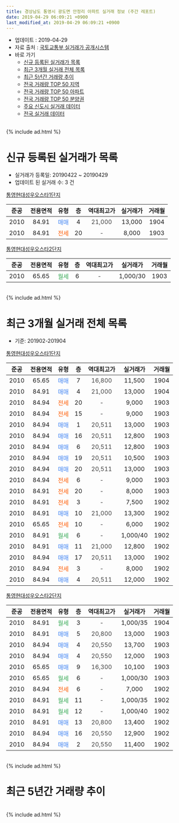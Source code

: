 ```yaml
---
title: 경상남도 통영시 광도면 안정리 아파트 실거래 정보 (주간 레포트)
date: 2019-04-29 06:09:21 +0900
last_modified_at: 2019-04-29 06:09:21 +0900
---
```


* 업데이트 : 2019-04-29
* 자료 출처 : [국토교통부 실거래가 공개시스템](http://rt.molit.go.kr)
* 바로 가기
    * [신규 등록된 실거래가 목록](#신규-등록된-실거래가-목록)
    * [최근 3개월 실거래 전체 목록](#최근-3개월-실거래-전체-목록)
    * [최근 5년간 거래량 추이](#최근-5년간-거래량-추이)
    * [전국 거래량 TOP 50 지역](https://inasie.github.io/apt-trade-info/최근-3개월-전국에서-가장-거래가-많이-발생한-지역)
    * [전국 거래량 TOP 50 아파트](https://inasie.github.io/apt-trade-info/최근-3개월-전국에서-가장-거래가-많이-발생한-아파트)
    * [전국 거래량 TOP 50 분양권](https://inasie.github.io/apt-trade-info/최근-3개월-전국에서-가장-거래가-많이-발생한-분양권)
    * [주요 신도시 실거래 데이터](https://inasie.github.io/apt-trade-info/주요-신도시)
    * [전국 실거래 데이터](https://inasie.github.io/apt-trade-info/전국)
<br>
{% include ad.html %}
<br>

# 신규 등록된 실거래가 목록
* 실거래가 등록일: 20190422 ~ 20190429
* 업데이트 된 실거래 수: 3 건


[통영현대성우오스타1단지](https://search.naver.com/search.naver?query=%EA%B2%BD%EC%83%81%EB%82%A8%EB%8F%84+%ED%86%B5%EC%98%81%EC%8B%9C+%EA%B4%91%EB%8F%84%EB%A9%B4+%EC%95%88%EC%A0%95%EB%A6%AC+%ED%86%B5%EC%98%81%ED%98%84%EB%8C%80%EC%84%B1%EC%9A%B0%EC%98%A4%EC%8A%A4%ED%83%801%EB%8B%A8%EC%A7%80)

|준공|전용면적|유형|층|역대최고가|실거래가|거래월|
|:---:|:---:|:---:|:---:|:---:|:---:|:---:|
|2010|84.91|<span style="color:#4285f3">매매</span>|4|<span style="color:#444444">21,000</span>|13,000|1904|
|2010|84.91|<span style="color:#ff5a00">전세</span>|20|<span style="color:#444444">-</span>|8,000|1903|

[통영현대성우오스타2단지](https://search.naver.com/search.naver?query=%EA%B2%BD%EC%83%81%EB%82%A8%EB%8F%84+%ED%86%B5%EC%98%81%EC%8B%9C+%EA%B4%91%EB%8F%84%EB%A9%B4+%EC%95%88%EC%A0%95%EB%A6%AC+%ED%86%B5%EC%98%81%ED%98%84%EB%8C%80%EC%84%B1%EC%9A%B0%EC%98%A4%EC%8A%A4%ED%83%802%EB%8B%A8%EC%A7%80)

|준공|전용면적|유형|층|역대최고가|실거래가|거래월|
|:---:|:---:|:---:|:---:|:---:|:---:|:---:|
|2010|65.65|<span style="color:#34a853">월세</span>|6|<span style="color:#444444">-</span>|1,000/30|1903|


<br>
{% include ad.html %}
<br>

# 최근 3개월 실거래 전체 목록
* 기준: 201902-201904


[통영현대성우오스타1단지](https://search.naver.com/search.naver?query=%EA%B2%BD%EC%83%81%EB%82%A8%EB%8F%84+%ED%86%B5%EC%98%81%EC%8B%9C+%EA%B4%91%EB%8F%84%EB%A9%B4+%EC%95%88%EC%A0%95%EB%A6%AC+%ED%86%B5%EC%98%81%ED%98%84%EB%8C%80%EC%84%B1%EC%9A%B0%EC%98%A4%EC%8A%A4%ED%83%801%EB%8B%A8%EC%A7%80)

|준공|전용면적|유형|층|역대최고가|실거래가|거래월|
|:---:|:---:|:---:|:---:|:---:|:---:|:---:|
|2010|65.65|<span style="color:#4285f3">매매</span>|7|<span style="color:#444444">16,800</span>|11,500|1904|
|2010|84.91|<span style="color:#4285f3">매매</span>|4|<span style="color:#444444">21,000</span>|13,000|1904|
|2010|84.94|<span style="color:#ff5a00">전세</span>|20|<span style="color:#444444">-</span>|9,000|1903|
|2010|84.94|<span style="color:#ff5a00">전세</span>|15|<span style="color:#444444">-</span>|9,000|1903|
|2010|84.94|<span style="color:#4285f3">매매</span>|1|<span style="color:#444444">20,511</span>|13,000|1903|
|2010|84.94|<span style="color:#4285f3">매매</span>|16|<span style="color:#444444">20,511</span>|12,800|1903|
|2010|84.94|<span style="color:#4285f3">매매</span>|6|<span style="color:#444444">20,511</span>|12,800|1903|
|2010|84.94|<span style="color:#4285f3">매매</span>|19|<span style="color:#444444">20,511</span>|10,500|1903|
|2010|84.94|<span style="color:#4285f3">매매</span>|20|<span style="color:#444444">20,511</span>|13,000|1903|
|2010|84.94|<span style="color:#ff5a00">전세</span>|6|<span style="color:#444444">-</span>|9,000|1903|
|2010|84.91|<span style="color:#ff5a00">전세</span>|20|<span style="color:#444444">-</span>|8,000|1903|
|2010|84.91|<span style="color:#ff5a00">전세</span>|3|<span style="color:#444444">-</span>|7,500|1902|
|2010|84.91|<span style="color:#4285f3">매매</span>|10|<span style="color:#444444">21,000</span>|13,300|1902|
|2010|65.65|<span style="color:#ff5a00">전세</span>|10|<span style="color:#444444">-</span>|6,000|1902|
|2010|84.91|<span style="color:#34a853">월세</span>|6|<span style="color:#444444">-</span>|1,000/40|1902|
|2010|84.91|<span style="color:#4285f3">매매</span>|11|<span style="color:#444444">21,000</span>|12,800|1902|
|2010|84.94|<span style="color:#4285f3">매매</span>|17|<span style="color:#444444">20,511</span>|13,000|1902|
|2010|84.94|<span style="color:#ff5a00">전세</span>|3|<span style="color:#444444">-</span>|8,000|1902|
|2010|84.94|<span style="color:#4285f3">매매</span>|4|<span style="color:#444444">20,511</span>|12,000|1902|

[통영현대성우오스타2단지](https://search.naver.com/search.naver?query=%EA%B2%BD%EC%83%81%EB%82%A8%EB%8F%84+%ED%86%B5%EC%98%81%EC%8B%9C+%EA%B4%91%EB%8F%84%EB%A9%B4+%EC%95%88%EC%A0%95%EB%A6%AC+%ED%86%B5%EC%98%81%ED%98%84%EB%8C%80%EC%84%B1%EC%9A%B0%EC%98%A4%EC%8A%A4%ED%83%802%EB%8B%A8%EC%A7%80)

|준공|전용면적|유형|층|역대최고가|실거래가|거래월|
|:---:|:---:|:---:|:---:|:---:|:---:|:---:|
|2010|84.91|<span style="color:#34a853">월세</span>|3|<span style="color:#444444">-</span>|1,000/35|1904|
|2010|84.91|<span style="color:#4285f3">매매</span>|5|<span style="color:#444444">20,800</span>|13,000|1903|
|2010|84.94|<span style="color:#4285f3">매매</span>|4|<span style="color:#444444">20,550</span>|13,700|1903|
|2010|84.94|<span style="color:#4285f3">매매</span>|4|<span style="color:#444444">20,550</span>|12,000|1903|
|2010|65.65|<span style="color:#4285f3">매매</span>|9|<span style="color:#444444">16,300</span>|10,100|1903|
|2010|65.65|<span style="color:#34a853">월세</span>|6|<span style="color:#444444">-</span>|1,000/30|1903|
|2010|84.94|<span style="color:#ff5a00">전세</span>|6|<span style="color:#444444">-</span>|7,000|1902|
|2010|84.91|<span style="color:#34a853">월세</span>|11|<span style="color:#444444">-</span>|1,000/35|1902|
|2010|84.91|<span style="color:#34a853">월세</span>|12|<span style="color:#444444">-</span>|1,000/40|1902|
|2010|84.91|<span style="color:#4285f3">매매</span>|13|<span style="color:#444444">20,800</span>|13,400|1902|
|2010|84.94|<span style="color:#4285f3">매매</span>|16|<span style="color:#444444">20,550</span>|12,900|1902|
|2010|84.94|<span style="color:#4285f3">매매</span>|2|<span style="color:#444444">20,550</span>|11,400|1902|


<br>
{% include ad.html %}
<br>

# 최근 5년간 거래량 추이


<div style="width:100%;">
    <canvas id="deal_progress" height="200"></canvas>
</div>

<script>
new Chart(document.getElementById("deal_progress"), {
    type: 'line',
    data: {
        labels: ['201404','201405','201406','201407','201408','201409','201410','201411','201412','201501','201502','201503','201504','201505','201506','201507','201508','201509','201510','201511','201512','201601','201602','201603','201604','201605','201606','201607','201608','201609','201610','201611','201612','201701','201702','201703','201704','201705','201706','201707','201708','201709','201710','201711','201712','201801','201802','201803','201804','201805','201806','201807','201808','201809','201810','201811','201812','201901','201902','201903','201904'],
        datasets: [{
            label: '매매',
            pointRadius: 1,
            data: [12, 9, 8, 7, 7, 7, 7, 8, 4, 7, 8, 7, 11, 8, 5, 18, 15, 11, 8, 10, 5, 1, 4, 6, 3, 2, 9, 1, 3, 3, 4, 2, 1, 6, 3, 7, 7, 4, 5, 5, 3, 2, 4, 3, 0, 2, 4, 4, 0, 8, 5, 7, 6, 6, 6, 4, 5, 4, 7, 9, 2],
            borderColor: "rgba(255, 201, 14, 1)",
            backgroundColor: "rgba(255, 201, 14, 0.5)",
            fill: false,
            lineTension: 0
        },{
            label: '전월세',
            pointRadius: 1,
            data: [16, 7, 9, 10, 13, 7, 16, 12, 15, 13, 7, 8, 11, 11, 2, 6, 6, 2, 7, 4, 2, 8, 6, 7, 12, 5, 7, 4, 2, 11, 9, 9, 6, 8, 6, 7, 4, 5, 7, 11, 9, 6, 6, 8, 3, 4, 6, 9, 6, 10, 10, 6, 5, 7, 8, 7, 5, 11, 7, 5, 1],
            borderColor: "rgba(0, 141, 185, 1)",
            backgroundColor: "rgba(0, 141, 185, 0.5)",
            fill: false,
            lineTension: 0
        }
        ]
    },
    options: {
        responsive: true,
        title: {
            display: false
        },
        tooltips: {
            mode: 'index',
            intersect: false
        },
        hover: {
            mode: 'nearest',
            intersect: true
        },
        scales: {
            xAxes: [{
                display: true,
                scaleLabel: {
                    display: true,
                    labelString: '년/월'
                }
            }],
            yAxes: [{
                display: true,
                ticks: {
                    suggestedMin: 0,
                },
                scaleLabel: {
                    display: true,
                    labelString: '실거래 수'
                }
            }]
        }
    }
});

</script>


<br>
{% include ad.html %}
<br>

